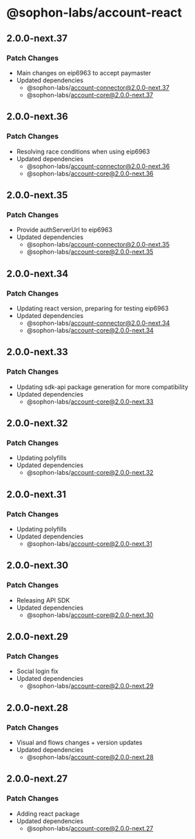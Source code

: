 # @sophon-labs/account-react

## 2.0.0-next.37

### Patch Changes

- Main changes on eip6963 to accept paymaster
- Updated dependencies
  - @sophon-labs/account-connector@2.0.0-next.37
  - @sophon-labs/account-core@2.0.0-next.37

## 2.0.0-next.36

### Patch Changes

- Resolving race conditions when using eip6963
- Updated dependencies
  - @sophon-labs/account-connector@2.0.0-next.36
  - @sophon-labs/account-core@2.0.0-next.36

## 2.0.0-next.35

### Patch Changes

- Provide authServerUrl to eip6963
- Updated dependencies
  - @sophon-labs/account-connector@2.0.0-next.35
  - @sophon-labs/account-core@2.0.0-next.35

## 2.0.0-next.34

### Patch Changes

- Updating react version, preparing for testing eip6963
- Updated dependencies
  - @sophon-labs/account-connector@2.0.0-next.34
  - @sophon-labs/account-core@2.0.0-next.34

## 2.0.0-next.33

### Patch Changes

- Updating sdk-api package generation for more compatibility
- Updated dependencies
  - @sophon-labs/account-core@2.0.0-next.33

## 2.0.0-next.32

### Patch Changes

- Updating polyfills
- Updated dependencies
  - @sophon-labs/account-core@2.0.0-next.32

## 2.0.0-next.31

### Patch Changes

- Updating polyfills
- Updated dependencies
  - @sophon-labs/account-core@2.0.0-next.31

## 2.0.0-next.30

### Patch Changes

- Releasing API SDK
- Updated dependencies
  - @sophon-labs/account-core@2.0.0-next.30

## 2.0.0-next.29

### Patch Changes

- Social login fix
- Updated dependencies
  - @sophon-labs/account-core@2.0.0-next.29

## 2.0.0-next.28

### Patch Changes

- Visual and flows changes + version updates
- Updated dependencies
  - @sophon-labs/account-core@2.0.0-next.28

## 2.0.0-next.27

### Patch Changes

- Adding react package
- Updated dependencies
  - @sophon-labs/account-core@2.0.0-next.27
